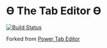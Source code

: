 # ϴ The Tab Editor ϴ

[![Build Status](https://travis-ci.com/mpajkowski/thetabeditor.svg?token=qrX5zM8CksPDDWVqBEZL&branch=master)](https://travis-ci.com/mpajkowski/thetabeditor)

Forked from <a href="https://github.com/powertab/powertabeditor">Power Tab Editor</a>

